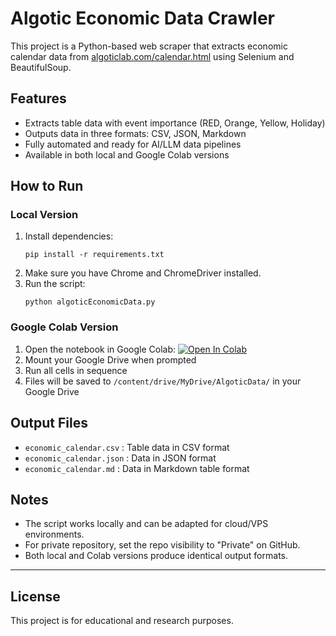 # Algotic Economic Data Crawler

This project is a Python-based web scraper that extracts economic calendar data from [algoticlab.com/calendar.html](https://algoticlab.com/calendar.html) using Selenium and BeautifulSoup.

## Features
- Extracts table data with event importance (RED, Orange, Yellow, Holiday)
- Outputs data in three formats: CSV, JSON, Markdown
- Fully automated and ready for AI/LLM data pipelines
- Available in both local and Google Colab versions

## How to Run

### Local Version
1. Install dependencies:
    ```
    pip install -r requirements.txt
    ```
2. Make sure you have Chrome and ChromeDriver installed.
3. Run the script:
    ```
    python algoticEconomicData.py
    ```

### Google Colab Version
1. Open the notebook in Google Colab:
    [![Open In Colab](https://colab.research.google.com/assets/colab-badge.svg)](https://colab.research.google.com/github/PixelwebStudio/AlgoticEconomicData/blob/main/algoticEconomicData_colab.ipynb)
2. Mount your Google Drive when prompted
3. Run all cells in sequence
4. Files will be saved to `/content/drive/MyDrive/AlgoticData/` in your Google Drive

## Output Files
- `economic_calendar.csv` : Table data in CSV format
- `economic_calendar.json` : Data in JSON format
- `economic_calendar.md` : Data in Markdown table format

## Notes
- The script works locally and can be adapted for cloud/VPS environments.
- For private repository, set the repo visibility to "Private" on GitHub.
- Both local and Colab versions produce identical output formats.

---

## License
This project is for educational and research purposes. 